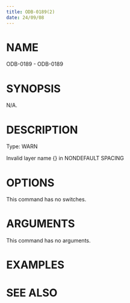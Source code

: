 ```yaml
---
title: ODB-0189(2)
date: 24/09/08
---
```


# NAME

ODB-0189 - ODB-0189

# SYNOPSIS

N/A.

# DESCRIPTION

Type: WARN

Invalid layer name {} in NONDEFAULT SPACING

# OPTIONS

This command has no switches.

# ARGUMENTS

This command has no arguments.

# EXAMPLES

# SEE ALSO
